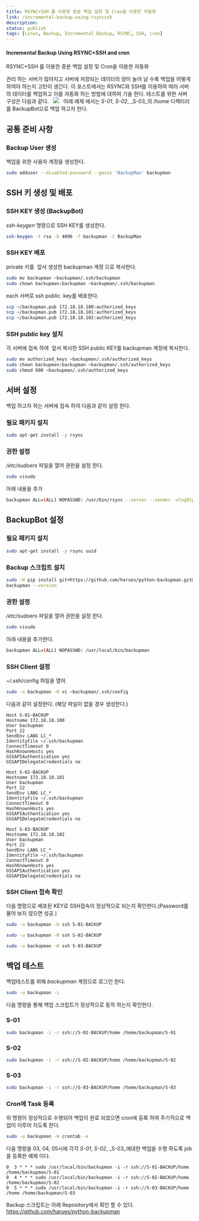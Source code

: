 ```yaml
---
title: RSYNC+SSH 를 이용한 증분 백업 설정 및 Cron을 이용한 자동화
link: /incremental-backup-using-rsyncssh
description: 
status: publish
tags: [Linux, Backup, Incremental Backup, RSYNC, SSH, cron]
---
```


#### Incremental Backup Using RSYNC+SSH and cron
RSYNC+SSH 를 이용한 증분 백업 설정 및 Cron을 이용한 자동화


관리 하는 서버가 많아지고 서버에 저장되는 데이터의 양이 늘어 날 수록 백업을 어떻게 하여야 하는지 고민이 생긴다. 이 포스트에서는 RSYNC와 SSH를 이용하여 여러 서버의 데이터를 백업하고 이를 자동화 하는 방법에 대하여 기술 한다. 테스트를 위한 서버 구성은 다음과 같다.   ![](/wp-content/uploads/2018/03/Incremental-Backup-using-RSYNCSSH.png)   아래 예제 에서는 _S-01_, _S-02_, _S-03_의 /home 디렉터리를 BackupBot으로 백업 하고자 한다. 

## 공통 준비 사항

### Backup User 생성

백업을 위한 사용자 계정을 생성한다. 
    
```bash
sudo adduser --disabled-password --gecos 'BackupMan' backupman
```

## SSH 키 생성 및 배포

### SSH KEY 생성 (BackupBot)

_ssh-keygen_ 명령으로 SSH KEY를 생성한다. 
    
```bash    
ssh-keygen -t rsa -b 4096 -f backupman -C BackupMan
```

<!--more-->

### SSH KEY 배포

private 키를  앞서 생성한 backupman 계정 으로 복사한다. 
    
```bash
sudo mv backupman ~backupman/.ssh/backupman
sudo chown backupman:backupman ~backupman/.ssh/backupman
```

each 서버로 ssh public  key를 배포한다.
    
```bash    
scp ~/backupman.pub 172.18.18.100:authorized_keys
scp ~/backupman.pub 172.18.18.101:authorized_keys
scp ~/backupman.pub 172.18.18.102:authorized_keys
```

### SSH public key 설치

각 서버에 접속 하여  앞서 복사한 SSH public KEY를 backupman 계정에 복사한다. 
    
```bash    
sudo mv authorized_keys ~backupman/.ssh/authorized_keys
sudo chown backupman:backupman ~backupman/.ssh/authorized_keys
sudo chmod 600 ~backupman/.ssh/authorized_keys
```
    

## 서버 설정

백업 하고자 하는 서버에 접속 하여 다음과 같이 설정 한다. 

### 필요 패키지 설치
    
```bash    
sudo apt-get install -y rsync
```

### 권한 설정

_/etc/sudoers_ 파일을 열어 권한을 설정 한다. 
    
```bash    
sudo visudo
```

아래 내용을 추가 
    
```bash    
backupman ALL=(ALL) NOPASSWD: /usr/bin/rsync --server --sender -vlogDtprze.iLsfx --numeric-ids . /*
```

## BackupBot 설정

### 필요 패키지 설치
    
```bash    
sudo apt-get install -y rsync uuid
```

### Backup 스크립트 설치
    
```bash    
sudo -H pip install git+https://github.com/harues/python-backupman.git@master
backupman --version
```

### 권한 설정

_/etc/sudoers_ 파일을 열어 권한을 설정 한다. 
    
```bash    
sudo visudo
```

아래 내용을 추가한다. 
    
```bash    
backupman ALL=(ALL) NOPASSWD: /usr/local/bin/backupman
```

### SSH Client 설정

~/.ssh/config 파일을 열어 
    
```bash    
sudo -u backupman -H vi ~backupman/.ssh/config
```

다음과 같이 설정한다. (해당 파일이 없을 경우 생성한다.) 
    
```    
Host S-01-BACKUP
Hostname 172.18.18.100
User backupman
Port 22
SendEnv LANG LC_*
IdentityFile ~/.ssh/backupman
ConnectTimeout 0
HashKnownHosts yes
GSSAPIAuthentication yes
GSSAPIDelegateCredentials no

Host S-02-BACKUP
Hostname 172.18.18.101
User backupman
Port 22
SendEnv LANG LC_*
IdentityFile ~/.ssh/backupman
ConnectTimeout 0
HashKnownHosts yes
GSSAPIAuthentication yes
GSSAPIDelegateCredentials no

Host S-03-BACKUP
Hostname 172.18.18.102
User backupman
Port 22
SendEnv LANG LC_*
IdentityFile ~/.ssh/backupman
ConnectTimeout 0
HashKnownHosts yes
GSSAPIAuthentication yes
GSSAPIDelegateCredentials no
```
    

### SSH Client 접속 확인

다음 명령으로 배포된 KEY로 SSH접속이 정상적으로 되는지 확인한다.(Password를 물어 보지 않으면 성공.) 
    
```bash    
sudo -u backupman -H ssh S-01-BACKUP
```
    
```bash    
sudo -u backupman -H ssh S-02-BACKUP
```
    
```bash    
sudo -u backupman -H ssh S-03-BACKUP
```

## 백업 테스트

백업테스트를 위해 _backupman_ 계정으로 로그인 한다. 
    
```bash    
sudo -u backupman -i
```
    

다음 명령을 통해 백업 스크립트가 정상적으로 동작 하는지 확인한다. 

### S-01
    
```bash    
sudo backupman -i -r ssh://S-01-BACKUP/home /home/backupman/S-01
```
    

### S-02
    
```bash    
sudo backupman -i -r ssh://S-02-BACKUP/home /home/backupman/S-02
``` 

### S-03
    
```bash    
sudo backupman -i -r ssh://S-03-BACKUP/home /home/backupman/S-03
``` 

### Cron에 Task 등록

위 명령이 정상적으로 수행되어 백업이 완료 되었으면 cron에 등록 하여 주기적으로 백업이 이루어 지도록 한다. 
    
```bash    
sudo -u backupman -H crontab -e
```

다음 명령을 03, 04, 05시에 각각 _S-01_, _S-02_, _S-03_에대한 백업을 수행 하도록 job을 등록한 예제 이다. 
    
```cron    
0  3 * * * sudo /usr/local/bin/backupman -i -r ssh://S-01-BACKUP/home /home/backupman/S-01
0  4 * * * sudo /usr/local/bin/backupman -i -r ssh://S-02-BACKUP/home /home/backupman/S-02
0  5 * * * sudo /usr/local/bin/backupman -i -r ssh://S-03-BACKUP/home /home /home/backupman/S-03
```
    

Backup 스크립트는 아래 Repository에서 확인 할 수 있다. <https://github.com/harues/python-backupman>